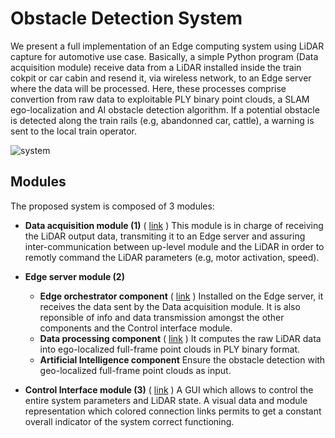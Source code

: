 # Obstacle Detection System
We present a full implementation of an Edge computing system using LiDAR capture for automotive use case. Basically, a simple Python program (Data acquisition module) receive data from a LiDAR installed inside the train cokpit or car cabin and resend it, via wireless network, to an Edge server where the data will be processed. Here, these processes comprise convertion from raw data to exploitable PLY binary point clouds, a SLAM ego-localization and AI obstacle detection algorithm. If a potential obstacle is detected along the train rails (e.g, abandonned car, cattle), a warning is sent to the local train operator.

![system](https://user-images.githubusercontent.com/80487132/220359637-90599ee0-0ffe-4727-869a-8bf95e06621a.png)

## Modules

The proposed system is composed of 3 modules:
- **Data acquisition module (1)** ( [link](https://github.com/nsviel/Obstacle-Data_Acquisition_Module) ) This module is in charge of receiving the LiDAR output data, transmiting it to an Edge server and assuring inter-communication between up-level module and the LiDAR in order to remotly command the LiDAR parameters (e.g, motor activation, speed). 

- **Edge server module (2)**
  - **Edge orchestrator component** ( [link](https://github.com/nsviel/Obstacle-Edge_Orchestration_Module) ) Installed on the Edge server, it receives the data sent by the Data acquisition module. It is also reponsible of info and data transmission amongst the other components and the Control interface module.
  - **Data processing component** ( [link](https://github.com/nsviel/Velodium) ) It computes the raw LiDAR data into ego-localized full-frame point clouds in PLY binary format.
  - **Artificial Intelligence component** Ensure the obstacle detection with geo-localized full-frame point clouds as input.

- **Control Interface module (3)** ( [link](https://github.com/nsviel/Obstacle-Control_Interface_Module) ) A GUI which allows to control the entire system parameters and LiDAR state. A visual data and module representation which colored connection links permits to get a constant overall indicator of the system correct functioning.


